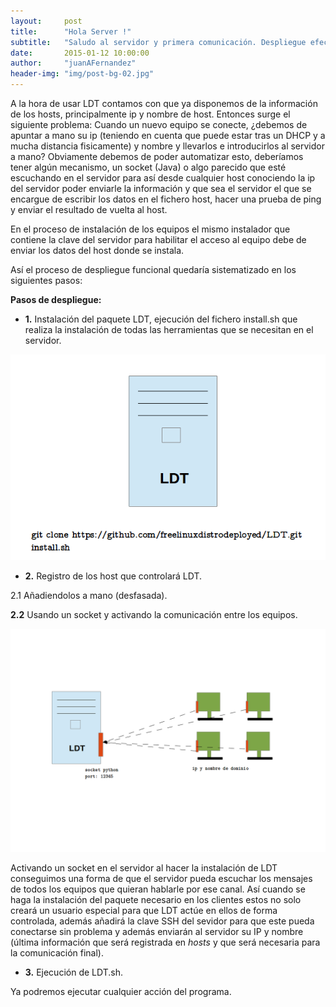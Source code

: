 ```yaml
---
layout:     post
title:      "Hola Server !"
subtitle:   "Saludo al servidor y primera comunicación. Despliegue efectivo de LDt"
date:       2015-01-12 10:00:00
author:     "juanAFernandez"
header-img: "img/post-bg-02.jpg"
---
```



A la hora de usar LDT contamos con que ya disponemos de la información de los hosts, principalmente ip y nombre de host. Entonces surge el siguiente problema: Cuando un nuevo equipo se conecte, ¿debemos de apuntar a mano su ip (teniendo en cuenta que puede estar tras un DHCP y a mucha distancia fisicamente) y nombre y llevarlos e introducirlos al servidor a mano? Obviamente debemos de poder automatizar esto, deberíamos tener algún mecanismo, un socket (Java) o algo parecido que esté escuchando en el servidor para así desde cualquier host conociendo la ip del servidor poder enviarle la información y que sea el servidor el que se encargue de escribir los datos en el fichero host, hacer una prueba de ping y enviar el resultado de vuelta al host.

En el proceso de instalación de los equipos el mismo instalador que contiene la clave del servidor para habilitar el acceso al equipo debe de enviar los datos del host donde se instala.


Así el proceso de despliegue funcional quedaría sistematizado en los siguientes pasos:

**Pasos de despliegue:**

* **1.** Instalación del paquete LDT, ejecución del fichero install.sh que realiza la instalación de todas las herramientas que se necesitan en el servidor.


![imagen LDT](/img/serverLDT.png)

* **2.** Registro de los host que controlará LDT.

 2.1 Añadiendolos a mano (desfasada).

 **2.2** Usando un socket y activando la comunicación entre los equipos.

 ![imagen2](/img/serverLDT2.png)

 Activando un socket en el servidor al hacer la instalación de LDT conseguimos una forma de que el servidor pueda escuchar los mensajes de todos los equipos que quieran hablarle por ese canal. Así cuando se haga la instalación del paquete necesario en los clientes estos no solo creará un usuario especial para que LDT actúe en ellos de forma controlada, además añadirá la clave SSH del sevidor para que este pueda conectarse sin problema y además enviarán al servidor su IP y nombre (última información que será registrada en *hosts* y que será necesaria para la comunicación final).


 * **3.** Ejecución de LDT.sh.

  Ya podremos ejecutar cualquier acción del programa.
